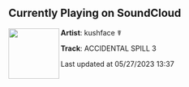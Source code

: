 ## Currently Playing on SoundCloud

[<img align="left" width="100" src="https://i1.sndcdn.com/artworks-Jsz2vFbe1I8zSqzT-Hy1I4Q-t500x500.jpg">](https://soundcloud.com/kushfaceleanin/accidental-spill-3)

**Artist**: kushface ☤ 

**Track**: ACCIDENTAL SPILL 3

Last updated at 05/27/2023 13:37
